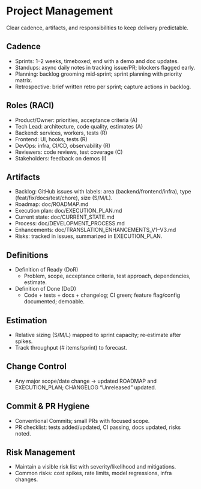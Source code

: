 # Project Management

Clear cadence, artifacts, and responsibilities to keep delivery predictable.

## Cadence
- Sprints: 1–2 weeks, timeboxed; end with a demo and doc updates.
- Standups: async daily notes in tracking issue/PR; blockers flagged early.
- Planning: backlog grooming mid‑sprint; sprint planning with priority matrix.
- Retrospective: brief written retro per sprint; capture actions in backlog.

## Roles (RACI)
- Product/Owner: priorities, acceptance criteria (A)
- Tech Lead: architecture, code quality, estimates (A)
- Backend: services, workers, tests (R)
- Frontend: UI, hooks, tests (R)
- DevOps: infra, CI/CD, observability (R)
- Reviewers: code reviews, test coverage (C)
- Stakeholders: feedback on demos (I)

## Artifacts
- Backlog: GitHub issues with labels: area (backend/frontend/infra), type (feat/fix/docs/test/chore), size (S/M/L).
- Roadmap: doc/ROADMAP.md
- Execution plan: doc/EXECUTION_PLAN.md
- Current state: doc/CURRENT_STATE.md
- Process: doc/DEVELOPMENT_PROCESS.md
- Enhancements: doc/TRANSLATION_ENHANCEMENTS_V1–V3.md
- Risks: tracked in issues, summarized in EXECUTION_PLAN.

## Definitions
- Definition of Ready (DoR)
  - Problem, scope, acceptance criteria, test approach, dependencies, estimate.
- Definition of Done (DoD)
  - Code + tests + docs + changelog; CI green; feature flag/config documented; demoable.

## Estimation
- Relative sizing (S/M/L) mapped to sprint capacity; re‑estimate after spikes.
- Track throughput (# items/sprint) to forecast.

## Change Control
- Any major scope/date change → updated ROADMAP and EXECUTION_PLAN; CHANGELOG “Unreleased” updated.

## Commit & PR Hygiene
- Conventional Commits; small PRs with focused scope.
- PR checklist: tests added/updated, CI passing, docs updated, risks noted.

## Risk Management
- Maintain a visible risk list with severity/likelihood and mitigations.
- Common risks: cost spikes, rate limits, model regressions, infra changes.

